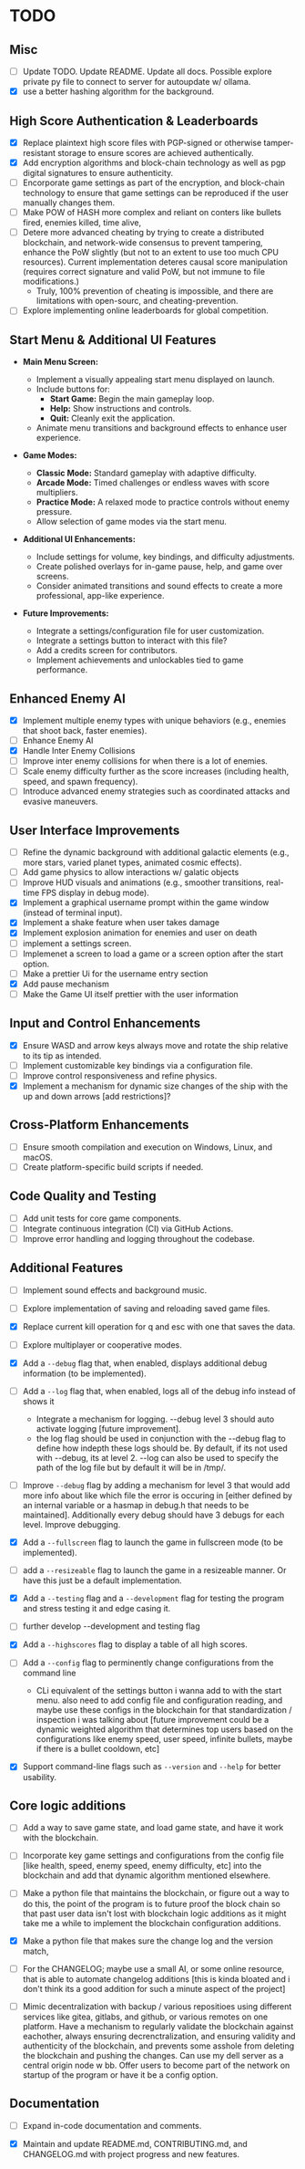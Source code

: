 # TODO

## Misc
- [ ] Update TODO. Update README. Update all docs. Possible explore private py file to connect to server for autoupdate w/ ollama.
- [X] use a better hashing algorithm for the background.

## High Score Authentication & Leaderboards

- [X] Replace plaintext high score files with PGP-signed or otherwise tamper-resistant storage to ensure scores are achieved authentically.
- [X] Add encryption algorithms and block-chain technology as well as pgp digital signatures to ensure authenticity.
- [ ] Encorporate game settings as part of the encryption, and block-chain technology to ensure that game settings can be reproduced if the user manually changes them.
- [ ] Make POW of HASH more complex and reliant on conters like bullets fired, enemies killed, time alive,
- [ ] Detere more advanced cheating by trying to create a distributed blockchain, and network-wide consensus to prevent tampering, enhance the PoW slightly (but not to an extent to use too much CPU resources). Current implementation deteres causal score manipulation (requires correct signature and valid PoW, but not immune to file modifications.) 
    - Truly, 100% prevention of cheating is impossible, and there are limitations with open-sourc, and cheating-prevention.  
- [ ] Explore implementing online leaderboards for global competition.

## Start Menu & Additional UI Features

- **Main Menu Screen:**
  - Implement a visually appealing start menu displayed on launch.
  - Include buttons for:
    - **Start Game:** Begin the main gameplay loop.
    - **Help:** Show instructions and controls.
    - **Quit:** Cleanly exit the application.
  - Animate menu transitions and background effects to enhance user experience.

- **Game Modes:**
  - **Classic Mode:** Standard gameplay with adaptive difficulty.
  - **Arcade Mode:** Timed challenges or endless waves with score multipliers.
  - **Practice Mode:** A relaxed mode to practice controls without enemy pressure.
  - Allow selection of game modes via the start menu.

- **Additional UI Enhancements:**
  - Include settings for volume, key bindings, and difficulty adjustments.
  - Create polished overlays for in-game pause, help, and game over screens.
  - Consider animated transitions and sound effects to create a more professional, app-like experience.

- **Future Improvements:**
  - Integrate a settings/configuration file for user customization.
  - Integrate a settings button to interact with this file?
  - Add a credits screen for contributors.
  - Implement achievements and unlockables tied to game performance.


## Enhanced Enemy AI

- [X] Implement multiple enemy types with unique behaviors (e.g., enemies that shoot back, faster enemies).
- [ ] Enhance Enemy AI
- [X] Handle Inter Enemy Collisions
- [ ] Improve inter enemy collisions for when there is a lot of enemies. 
- [ ] Scale enemy difficulty further as the score increases (including health, speed, and spawn frequency).
- [ ] Introduce advanced enemy strategies such as coordinated attacks and evasive maneuvers.

## User Interface Improvements

- [ ] Refine the dynamic background with additional galactic elements (e.g., more stars, varied planet types, animated cosmic effects).
- [ ] Add game physics to allow interactions w/ galatic objects
- [ ] Improve HUD visuals and animations (e.g., smoother transitions, real-time FPS display in debug mode).
- [X] Implement a graphical username prompt within the game window (instead of terminal input).
- [X] Implement a shake feature when user takes damage
- [X] Implement explosion animation for enemies and user on death
- [ ] implement a settings screen.
- [ ] Implemenet a screen to load a game or a screen option after the start option.
- [ ] Make a prettier Ui for the username entry section
- [X] Add pause mechanism
- [ ] Make the Game UI itself prettier with the user information

## Input and Control Enhancements

- [X] Ensure WASD and arrow keys always move and rotate the ship relative to its tip as intended.
- [ ] Implement customizable key bindings via a configuration file.
- [ ] Improve control responsiveness and refine physics.
- [X] Implement a mechanism for dynamic size changes of the ship with the up and down arrows [add restrictions]? 

## Cross-Platform Enhancements

- [ ] Ensure smooth compilation and execution on Windows, Linux, and macOS.
- [ ] Create platform-specific build scripts if needed.

## Code Quality and Testing

- [ ] Add unit tests for core game components.
- [ ] Integrate continuous integration (CI) via GitHub Actions.
- [ ] Improve error handling and logging throughout the codebase.

## Additional Features

- [ ] Implement sound effects and background music.
- [ ] Explore implementation of saving and reloading saved game files.
- [X] Replace current kill operation for q and esc with one that saves the data. 
- [ ] Explore multiplayer or cooperative modes.
- [X] Add a `--debug` flag that, when enabled, displays additional debug information (to be implemented).
- [ ] Add a `--log` flag that, when enabled, logs all of the debug info instead of shows it
    - Integrate a mechanism for logging. --debug level 3 should auto activate logging [future improvement]. 
    - the log flag should be used in conjunction with the --debug flag to define how indepth these logs should be. By default, if its not used with --debug, its at level 2. --log can also be used to specify the path of the log file but by default it will be in /tmp/. 
- [ ] Improve `--debug` flag by adding a mechanism for level 3 that would add more info about like which file the error is occuring in [either defined by an internal variable or a hasmap in debug.h that needs to be maintained]. Additionally every debug should have 3 debugs for each level. Improve debugging.
- [X] Add a `--fullscreen` flag to launch the game in fullscreen mode (to be implemented).
- [ ] add a `--resizeable` flag to launch the game in a resizeable manner. Or have this just be a default implementation.
- [X] Add a `--testing` flag and a `--development` flag for testing the program and stress testing it and edge casing it.
- [ ] further develop --development and testing flag
- [X] Add a `--highscores` flag to display a table of all high scores.
- [ ] Add a `--config` flag to perminently change configurations from the command line
    - CLi equivalent of the settings button i wanna add to with the start menu. also need to add config file and configuration reading, and maybe use these configs in the blockchain for that standardization / inspection i was talking about [future improvement could be a dynamic weighted algorithm that determines top users based on the configurations like enemy speed, user speed, infinite bullets, maybe if there is a bullet cooldown, etc] 
- [X] Support command-line flags such as `--version` and `--help` for better usability.


## Core logic additions 

- [ ] Add a way to save game state, and load game state, and have it work with the blockchain.
- [ ] Incorporate key game settings and configurations from the config file [like health, speed, enemy speed, enemy difficulty, etc] into the blockchain and add that dynamic algorithm mentioned elsewhere.
- [ ] Make a python file that maintains the blockchain, or figure out a way to do this, the point of the program is to future proof the block chain so that past user data isn't lost with blockchain logic additions as it might take me a while to implement the blockchain configuration additions.
- [X] Make a python file that makes sure the change log and the version match, 
- [ ] For the CHANGELOG; maybe use a small AI, or some online resource, that is able to automate changelog additions [this is kinda bloated and i don't think its a good addition for such a minute aspect of the project]
- [ ] Mimic decentralization with backup / various repositioes using different services like gitea, gitlabs, and github, or various remotes on one platform. Have a mechanism to regularly validate the blockchain against eachother, always ensuring decrenctralization, and ensuring validity and authenticity of the blockchain, and prevents some asshole from deleting the blockchain and pushing the changes. Can use my dell server as a central origin node w bb. Offer users to become part of the network on startup of the program or have it be a config option. 



## Documentation

- [ ] Expand in-code documentation and comments.
- [X] Maintain and update README.md, CONTRIBUTING.md, and CHANGELOG.md with project progress and new features.


